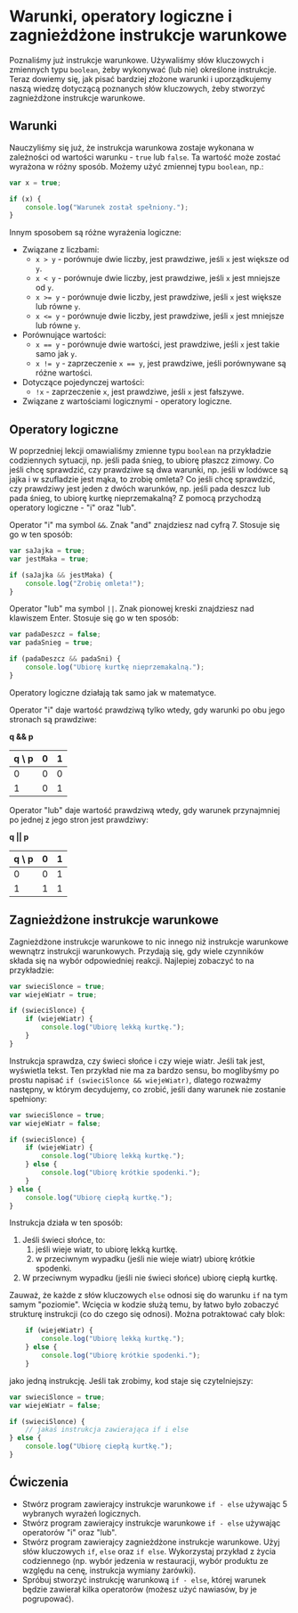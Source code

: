 # Warunki, operatory logiczne i zagnieżdżone instrukcje warunkowe
Poznaliśmy już instrukcje warunkowe. Używaliśmy słów kluczowych i zmiennych typu `boolean`, żeby wykonywać (lub nie) określone instrukcje. Teraz dowiemy się, jak pisać bardziej złożone warunki i uporządkujemy naszą wiedzę dotyczącą poznanych słów kluczowych, żeby stworzyć zagnieżdżone instrukcje warunkowe.

## Warunki
Nauczyliśmy się już, że instrukcja warunkowa zostaje wykonana w zależności od wartości warunku - `true` lub `false`. Ta wartość może zostać wyrażona w różny sposób. Możemy użyć zmiennej typu `boolean`, np.:
```javascript
var x = true;

if (x) {
    console.log("Warunek został spełniony.");
}
```

Innym sposobem są różne wyrażenia logiczne:
* Związane z liczbami:
    * `x > y` - porównuje dwie liczby, jest prawdziwe, jeśli `x` jest większe od `y`.
    * `x < y` - porównuje dwie liczby, jest prawdziwe, jeśli `x` jest mniejsze od `y`.
    * `x >= y` - porównuje dwie liczby, jest prawdziwe, jeśli `x` jest większe lub równe `y`.
    * `x <= y` - porównuje dwie liczby, jest prawdziwe, jeśli `x` jest mniejsze lub równe `y`.
* Porównujące wartości:
    * `x == y` - porównuje dwie wartości, jest prawdziwe, jeśli `x` jest takie samo jak `y`.
    * `x != y` - zaprzeczenie `x == y`, jest prawdziwe, jeśli porównywane są różne wartości.
* Dotyczące pojedynczej wartości:
    * `!x` - zaprzeczenie `x`, jest prawdziwe, jeśli `x` jest fałszywe.
* Związane z wartościami logicznymi - operatory logiczne.

## Operatory logiczne
W poprzedniej lekcji omawialiśmy zmienne typu `boolean` na przykładzie codziennych sytuacji, np. jeśli pada śnieg, to ubiorę płaszcz zimowy. Co jeśli chcę sprawdzić, czy prawdziwe są dwa warunki, np. jeśli w lodówce są jajka i w szufladzie jest mąka, to zrobię omleta? Co jeśli chcę sprawdzić, czy prawdziwy jest jeden z dwóch warunków, np. jeśli pada deszcz lub pada śnieg, to ubiorę kurtkę nieprzemakalną? Z pomocą przychodzą operatory logiczne - "i" oraz "lub".

Operator "i" ma symbol `&&`. Znak "and" znajdziesz nad cyfrą 7. Stosuje się go w ten sposób:
```javascript
var saJajka = true;
var jestMaka = true;

if (saJajka && jestMaka) {
    console.log("Zrobię omleta!");
}
```

Operator "lub" ma symbol `||`. Znak pionowej kreski znajdziesz nad klawiszem Enter. Stosuje się go w ten sposób:
```javascript
var padaDeszcz = false;
var padaSnieg = true;

if (padaDeszcz && padaSni) {
    console.log("Ubiorę kurtkę nieprzemakalną.");
}
```

Operatory logiczne działają tak samo jak w matematyce.

Operator "i" daje wartość prawdziwą tylko wtedy, gdy warunki po obu jego stronach są prawdziwe:

**q && p**

q \ p | 0 | 1
---|---|---
0 | 0 | 0
1 | 0 | 1

Operator "lub" daje wartość prawdziwą wtedy, gdy warunek przynajmniej po jednej z jego stron jest prawdziwy:

**q || p**

q \ p | 0 | 1
---|---|---
0 | 0 | 1
1 | 1 | 1

## Zagnieżdżone instrukcje warunkowe
Zagnieżdżone instrukcje warunkowe to nic innego niż instrukcje warunkowe wewnątrz instrukcji warunkowych. Przydają się, gdy wiele czynników składa się na wybór odpowiedniej reakcji. Najlepiej zobaczyć to na przykładzie:
```javascript
var swieciSlonce = true;
var wiejeWiatr = true;

if (swieciSlonce) {
    if (wiejeWiatr) {
        console.log("Ubiorę lekką kurtkę.");
    }
}
```

Instrukcja sprawdza, czy świeci słońce i czy wieje wiatr. Jeśli tak jest, wyświetla tekst. Ten przykład nie ma za bardzo sensu, bo moglibyśmy po prostu napisać `if (swieciSlonce && wiejeWiatr)`, dlatego rozważmy następny, w którym decydujemy, co zrobić, jeśli dany warunek nie zostanie spełniony:
```javascript
var swieciSlonce = true;
var wiejeWiatr = false;

if (swieciSlonce) {
    if (wiejeWiatr) {
        console.log("Ubiorę lekką kurtkę.");
    } else {
        console.log("Ubiorę krótkie spodenki.");
    }
} else {
    console.log("Ubiorę ciepłą kurtkę.");
}
```

Instrukcja działa w ten sposób:
1. Jeśli świeci słońce, to:
    1. jeśli wieje wiatr, to ubiorę lekką kurtkę.
    2. w przeciwnym wypadku (jeśli nie wieje wiatr) ubiorę krótkie spodenki.
2. W przeciwnym wypadku (jeśli nie świeci słońce) ubiorę ciepłą kurtkę.

Zauważ, że każde z słów kluczowych `else` odnosi się do warunku `if` na tym samym "poziomie". Wcięcia w kodzie służą temu, by łatwo było zobaczyć strukturę instrukcji (co do czego się odnosi). Można potraktować cały blok:
```javascript
    if (wiejeWiatr) {
        console.log("Ubiorę lekką kurtkę.");
    } else {
        console.log("Ubiorę krótkie spodenki.");
    }
```

jako jedną instrukcję. Jeśli tak zrobimy, kod staje się czytelniejszy:
```javascript
var swieciSlonce = true;
var wiejeWiatr = false;

if (swieciSlonce) {
    // jakaś instrukcja zawierająca if i else
} else {
    console.log("Ubiorę ciepłą kurtkę.");
}
```

## Ćwiczenia
* Stwórz program zawierajcy instrukcje warunkowe `if - else` używając 5 wybranych wyrażeń logicznych.
* Stwórz program zawierajcy instrukcje warunkowe `if - else` używając operatorów "i" oraz "lub".
* Stwórz program zawierajcy zagnieżdżone instrukcje warunkowe. Użyj słów kluczowych `if`, `else` oraz `if else`. Wykorzystaj przykład z życia codziennego (np. wybór jedzenia w restauracji, wybór produktu ze względu na cenę, instrukcja wymiany żarówki).
* Spróbuj stworzyć instrukcję warunkową `if - else`, której warunek będzie zawierał kilka operatorów (możesz użyć nawiasów, by je pogrupować).